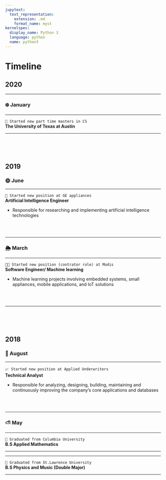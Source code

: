 ```yaml
---
jupytext:
  text_representation:
    extension: .md
    format_name: myst
kernelspec:
  display_name: Python 3
  language: python
  name: python3
---
```


# Timeline

## **2020**
---
### ❄️ January
---
`🤘 Started new part time masters in CS ` <br />
**The University of Texas at Austin**<br />

---
<br>
<br>
<br>

## **2019**
### 🌞  June
---
`🤖 Started new position at GE appliances` <br />
**Artificial Intelligence Engineer**<br />
* Responsible for researching and implementing artificial intelligence technologies
<br>
<br>

---

### 🌦  March
---
`👨‍💻 Started new position (contrator role) at Modis` <br />
**Software Engineer/ Machine learning**<br />
* Machine learning projects involving embedded systems, small appliances, mobile applications, and IoT solutions
<br>
<br>


---
<br>
<br>
<br>

## **2018**
### 🌳 August
---
`📈 Started new position at Applied Underwriters` <br />
**Technical Analyst**<br />
* Responsible for analyzing, designing, building, maintaining and continuously improving the company’s core applications and databases
<br>
<br>

---
### ⛅️ May
---
`🦁 Graduated from Columbia University` <br />
**B.S Applied Mathematics**<br />

---
---
`🧣 Graduated from St.Lawrence University` <br />
**B.S Physics and Music (Double Major)**<br />

---
<br>
<br>
